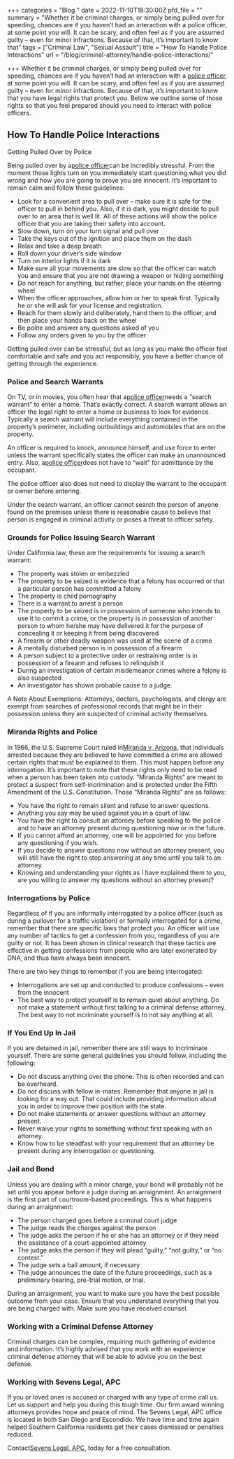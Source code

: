 +++
categories = "Blog "
date = 2022-11-10T18:30:00Z
pfd_file = ""
summary = "Whether it be criminal charges, or simply being pulled over for speeding, chances are if you haven’t had an interaction with a police officer, at some point you will. It can be scary, and often feel as if you are assumed guilty – even for minor infractions. Because of that, it’s important to know that"
tags = ["Criminal Law", "Sexual Assault"]
title = "How To Handle Police Interactions"
url = "/blog/criminal-attorney/handle-police-interactions/"

+++
Whether it be criminal charges, or simply being pulled over for speeding, chances are if you haven’t had an interaction with a [police officer](https://www.sevenslegal.com/), at some point you will. It can be scary, and often feel as if you are assumed guilty – even for minor infractions. Because of that, it’s important to know that you have legal rights that protect you. Below we outline some of those rights so that you feel prepared should you need to interact with police officers.

## How To Handle Police Interactions

Getting Pulled Over by Police

Being pulled over by a[police officer](https://www.sevenslegal.com/)can be incredibly stressful. From the moment those lights turn on you immediately start questioning what you did wrong and how you are going to prove you are innocent. It’s important to remain calm and follow these guidelines:

* Look for a convenient area to pull over – make sure it is safe for the officer to pull in behind you. Also, if it is dark, you might decide to pull over to an area that is well lit. All of these actions will show the police officer that you are taking their safety into account.
* Slow down, turn on your turn signal and pull over
* Take the keys out of the ignition and place them on the dash
* Relax and take a deep breath
* Roll down your driver’s side window
* Turn on interior lights if it is dark
* Make sure all your movements are slow so that the officer can watch you and ensure that you are not drawing a weapon or hiding something
* Do not reach for anything, but rather, place your hands on the steering wheel
* When the officer approaches, allow him or her to speak first. Typically he or she will ask for your license and registration.
* Reach for them slowly and deliberately, hand them to the officer, and then place your hands back on the wheel
* Be polite and answer any questions asked of you
* Follow any orders given to you by the officer

Getting pulled over can be stressful, but as long as you make the officer feel comfortable and safe and you act responsibly, you have a better chance of getting through the experience.

### Police and Search Warrants

On TV, or in movies, you often hear that a[police officer](https://www.sevenslegal.com/)needs a “search warrant” to enter a home. That’s exactly correct. A search warrant allows an officer the legal right to enter a home or business to look for evidence. Typically a search warrant will include everything contained in the property’s perimeter, including outbuildings and automobiles that are on the property.

An officer is required to knock, announce himself, and use force to enter unless the warrant specifically states the officer can make an unannounced entry. Also, a[police officer](https://www.sevenslegal.com/)does not have to “wait” for admittance by the occupant.

The police officer also does not need to display the warrant to the occupant or owner before entering.

Under the search warrant, an officer cannot search the person of anyone found on the premises unless there is reasonable cause to believe that person is engaged in criminal activity or poses a threat to officer safety.

### Grounds for Police Issuing Search Warrant

Under California law, these are the requirements for issuing a search warrant:

* The property was stolen or embezzled
* The property to be seized is evidence that a felony has occurred or that a particular person has committed a felony
* The property is child pornography
* There is a warrant to arrest a person
* The property to be seized is in possession of someone who intends to use it to commit a crime, or the property is in possession of another person to whom he/she may have delivered it for the purpose of concealing it or keeping it from being discovered
* A firearm or other deadly weapon was used at the scene of a crime
* A mentally disturbed person is in possession of a firearm
* A person subject to a protective order or restraining order is in possession of a firearm and refuses to relinquish it
* During an investigation of certain misdemeanor crimes where a felony is also suspected
* An investigator has shown probable cause to a judge.

A Note About Exemptions: Attorneys, doctors, psychologists, and clergy are exempt from searches of professional records that might be in their possession unless they are suspected of criminal activity themselves.

### Miranda Rights and Police

In 1966, the U.S. Supreme Court ruled in[Miranda v. Arizona](https://www.sevenslegal.com/), that individuals arrested because they are believed to have committed a crime are allowed certain rights that must be explained to them. This must happen before any interrogation. It’s important to note that these rights only need to be read when a person has been taken into custody. “Miranda Rights” are meant to protect a suspect from self-incrimination and is protected under the Fifth Amendment of the U.S. Constitution. Those “Miranda Rights” are as follows:

* You have the right to remain silent and refuse to answer questions.
* Anything you say may be used against you in a court of law.
* You have the right to consult an attorney before speaking to the police and to have an attorney present during questioning now or in the future.
* If you cannot afford an attorney, one will be appointed for you before any questioning if you wish.
* If you decide to answer questions now without an attorney present, you will still have the right to stop answering at any time until you talk to an attorney.
* Knowing and understanding your rights as I have explained them to you, are you willing to answer my questions without an attorney present?

### Interrogations by Police

Regardless of if you are informally interrogated by a police officer (such as during a pullover for a traffic violation) or formally interrogated for a crime, remember that there are specific laws that protect you. An officer will use any number of tactics to get a confession from you, regardless of you are guilty or not. It has been shown in clinical research that these tactics are effective in getting confessions from people who are later exonerated by DNA, and thus have always been innocent.

There are two key things to remember if you are being interrogated:

* Interrogations are set up and conducted to produce confessions – even from the innocent
* The best way to protect yourself is to remain quiet about anything. Do not make a statement without first talking to a criminal defense attorney. The best way to not incriminate yourself is to not say anything at all.

### If You End Up In Jail

If you are detained in jail, remember there are still ways to incriminate yourself. There are some general guidelines you should follow, including the following:

* Do not discuss anything over the phone. This is often recorded and can be overheard.
* Do not discuss with fellow in-mates. Remember that anyone in jail is looking for a way out. That could include providing information about you in order to improve their position with the state.
* Do not make statements or answer questions without an attorney present.
* Never waive your rights to something without first speaking with an attorney.
* Know how to be steadfast with your requirement that an attorney be present during any interrogation or questioning.

### Jail and Bond

Unless you are dealing with a minor charge, your bond will probably not be set until you appear before a judge during an arraignment. An arraignment is the first part of courtroom-based proceedings. This is what happens during an arraignment:

* The person charged goes before a criminal court judge
* The judge reads the charges against the person
* The judge asks the person if he or she has an attorney or if they need the assistance of a court-appointed attorney
* The judge asks the person if they will plead “guilty,” “not guilty,” or “no contest.”
* The judge sets a bail amount, if necessary
* The judge announces the date of the future proceedings, such as a preliminary hearing, pre-trial motion, or trial.

During an arraignment, you want to make sure you have the best possible outcome from your case. Ensure that you understand everything that you are being charged with. Make sure you have received counsel.

### Working with a Criminal Defense Attorney

Criminal charges can be complex, requiring much gathering of evidence and information. It’s highly advised that you work with an experience criminal defense attorney that will be able to advise you on the best defense.

### Working with Sevens Legal, APC

If you or loved ones is accused or charged with any type of crime call us. Let us support and help you during this tough time. Our firm award winning attorneys provides hope and peace of mind. The Sevens Legal, APC office is located in both San Diego and Escondido. We have time and time again helped Southern California residents get their cases dismissed or penalties reduced.

Contact[Sevens Legal, APC](https://www.sevenslegal.com/ "Sevens Legal, APC"), today for a free consultation.